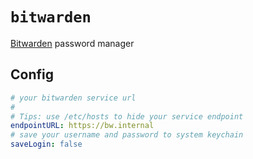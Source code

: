 # `bitwarden`

[Bitwarden](https://bitwarden.com/) password manager

## Config

```yaml
# your bitwarden service url
#
# Tips: use /etc/hosts to hide your service endpoint
endpointURL: https://bw.internal
# save your username and password to system keychain
saveLogin: false
```
